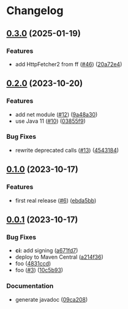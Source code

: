 # Changelog

## [0.3.0](https://github.com/sverrehu/shhsoft4/compare/v0.2.0...v0.3.0) (2025-01-19)


### Features

* add HttpFetcher2 from ff ([#46](https://github.com/sverrehu/shhsoft4/issues/46)) ([20a72e4](https://github.com/sverrehu/shhsoft4/commit/20a72e4b9a7a68f912bba4f6670ff1a7bd17bc68))

## [0.2.0](https://github.com/sverrehu/shhsoft4/compare/v0.1.0...v0.2.0) (2023-10-20)


### Features

* add net module ([#12](https://github.com/sverrehu/shhsoft4/issues/12)) ([9a48a30](https://github.com/sverrehu/shhsoft4/commit/9a48a30caea73305ff46b556c2ed774a1303a697))
* use Java 11 ([#10](https://github.com/sverrehu/shhsoft4/issues/10)) ([03855f9](https://github.com/sverrehu/shhsoft4/commit/03855f90ba21b98e5916b97b4ba08ef4c41cf641))


### Bug Fixes

* rewrite deprecated calls ([#13](https://github.com/sverrehu/shhsoft4/issues/13)) ([4543184](https://github.com/sverrehu/shhsoft4/commit/454318441d47b63fed7163494779b8efcac351cd))

## [0.1.0](https://github.com/sverrehu/shhsoft4/compare/v0.0.1...v0.1.0) (2023-10-17)


### Features

* first real release ([#6](https://github.com/sverrehu/shhsoft4/issues/6)) ([ebda5bb](https://github.com/sverrehu/shhsoft4/commit/ebda5bb0b74e639856b1887958f2a194f33d749d))

## [0.0.1](https://github.com/sverrehu/shhsoft4/compare/v0.0.0...v0.0.1) (2023-10-17)


### Bug Fixes

* **ci:** add signing ([a671fd7](https://github.com/sverrehu/shhsoft4/commit/a671fd7b5e3c8d3bf4ea824700a947f8a215729b))
* deploy to Maven Central ([a214f36](https://github.com/sverrehu/shhsoft4/commit/a214f36c0cd1a751a0f321fafd8c9de9b1d418e4))
* foo ([4831ccd](https://github.com/sverrehu/shhsoft4/commit/4831ccdd3f9e3341556043d1fe150d30d8acc351))
* foo ([#3](https://github.com/sverrehu/shhsoft4/issues/3)) ([10c5b93](https://github.com/sverrehu/shhsoft4/commit/10c5b932c8a91e214245b13a8c8c1e0dcc12d62e))


### Documentation

* generate javadoc ([09ca208](https://github.com/sverrehu/shhsoft4/commit/09ca20869492643dbd5f5fc18b27a7650c165768))
